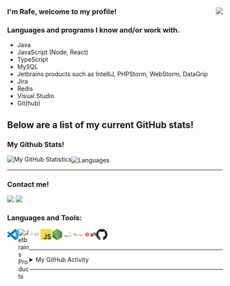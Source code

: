 ### I'm Rafe, welcome to my profile! <img align="right" src="https://cdn.discordapp.com/emojis/774868681586114580.gif?v=1"/><br/>
### Languages and programs I know and/or work with.
* Java
* JavaScript (Node, React)
* TypeScript
* MySQL
* Jetbrains products such as IntelliJ, PHPStorm, WebStorm, DataGrip
* Jira
* Redis
* Visual Studio
* Git(hub)

Below are a list of my current GitHub stats!
---
### My Github Stats!

<img align="left" alt="My GitHub Statistics" src="https://rafexyme.vercel.app/api?username=Rafexy&show_icons=true&theme=highcontrast&line_height=27" />
<img align="center" alt="Languages" src="https://rafexyme.vercel.app/api/top-langs/?username=Rafexy&count_private=true&theme=highcontrast&layout=compact&show_icons=true&include_all_commits=true" />

<br />

---
### Contact me!

<img src="https://img.shields.io/badge/-Raf%230012-085e8b?style=flat-square&logo=Discord&logoColor=white"/>
<img src="https://img.shields.io/badge/-Rafexy___-blue?style=flat-square&logo=twitter&logoColor=white&link=https://twitter.com/Rafexy_"/>

### Languages and Tools:

<img align="left" alt="Visual Studio Code" width="26px" src="https://raw.githubusercontent.com/github/explore/80688e429a7d4ef2fca1e82350fe8e3517d3494d/topics/visual-studio-code/visual-studio-code.png" />
<img align="left" alt="Jetbrains Products" width="26px" src="https://avatars.githubusercontent.com/u/878437?s=200&v=4" />
<img align="left" alt="Java" width="26px" src="https://raw.githubusercontent.com/github/explore/80688e429a7d4ef2fca1e82350fe8e3517d3494d/topics/java/java.png" />
<img align="left" alt="JavaScript" width="26px" src="https://raw.githubusercontent.com/github/explore/80688e429a7d4ef2fca1e82350fe8e3517d3494d/topics/javascript/javascript.png" />
<img align="left" alt="Node.js" width="26px" src="https://raw.githubusercontent.com/github/explore/80688e429a7d4ef2fca1e82350fe8e3517d3494d/topics/nodejs/nodejs.png" />
<img align="left" alt="MySQL" width="26px" src="https://raw.githubusercontent.com/github/explore/80688e429a7d4ef2fca1e82350fe8e3517d3494d/topics/mysql/mysql.png" />
<img align="left" alt="MongoDB" width="26px" src="https://raw.githubusercontent.com/github/explore/80688e429a7d4ef2fca1e82350fe8e3517d3494d/topics/mongodb/mongodb.png" />
<img align="left" alt="Git" width="26px" src="https://raw.githubusercontent.com/github/explore/80688e429a7d4ef2fca1e82350fe8e3517d3494d/topics/git/git.png" />
<img align="left" alt="GitHub" width="26px" src="https://raw.githubusercontent.com/github/explore/78df643247d429f6cc873026c0622819ad797942/topics/github/github.png" />

<br />
<br />

---

<details>
  <summary>My GitHub Activity</summary>
<!--START_SECTION:activity-->
  
  I currently work for Hylist Games, which holds the two Minecraft networks: ArcaneCC and VeltPvP.
  
<!--END_SECTION:activity-->

</details>

---
